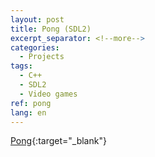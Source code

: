 ```yaml
---
layout: post
title: Pong (SDL2)
excerpt_separator: <!--more-->
categories:
  - Projects
tags:
  - C++ 
  - SDL2
  - Video games
ref: pong
lang: en
---
```


[Pong](https://github.com/azarrias/pong){:target="_blank"}
